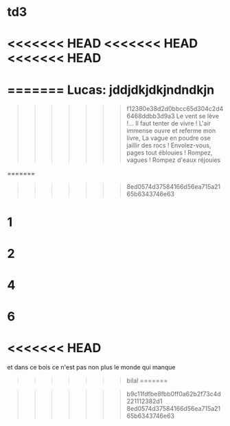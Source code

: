 # td3
<<<<<<< HEAD
<<<<<<< HEAD
<<<<<<< HEAD
=======
=======
Lucas:
jddjdkjdkjndndkjn
============
>>>>>>> f12380e38d2d0bbcc65d304c2d46468ddbb3d9a3
Le vent se lève !… Il faut tenter de vivre !
L'air immense ouvre et referme mon livre,
La vague en poudre ose jaillir des rocs !
Envolez-vous, pages tout éblouies !
Rompez, vagues ! Rompez d'eaux réjouies

=======
>>>>>>> 8ed0574d37584166d56ea715a2165b6343746e63
# 1
# 2

# 4

# 6
<<<<<<< HEAD
=======
et dans ce bois
ce n'est 
pas non 
plus le 
monde qui manque
>>>>>>> bilal
=======

>>>>>>> b9c11fdfbe8fbb0ff0a62b2f73c4d221112382d1
>>>>>>> 8ed0574d37584166d56ea715a2165b6343746e63

